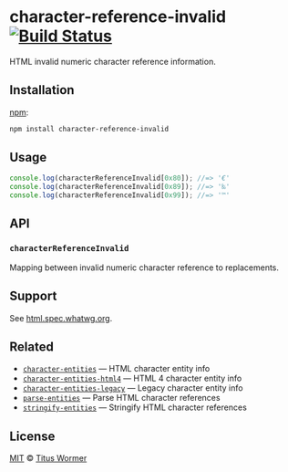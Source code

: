 # character-reference-invalid [![Build Status][travis-badge]][travis]

HTML invalid numeric character reference information.

## Installation

[npm][]:

```bash
npm install character-reference-invalid
```

## Usage

```js
console.log(characterReferenceInvalid[0x80]); //=> '€'
console.log(characterReferenceInvalid[0x89]); //=> '‰'
console.log(characterReferenceInvalid[0x99]); //=> '™'
```

## API

### `characterReferenceInvalid`

Mapping between invalid numeric character reference to replacements.

## Support

See [html.spec.whatwg.org][html].

## Related

*   [`character-entities`](https://github.com/wooorm/character-entities)
    — HTML character entity info
*   [`character-entities-html4`](https://github.com/wooorm/character-entities-html4)
    — HTML 4 character entity info
*   [`character-entities-legacy`](https://github.com/wooorm/character-entities-legacy)
    — Legacy character entity info
*   [`parse-entities`](https://github.com/wooorm/parse-entities)
    — Parse HTML character references
*   [`stringify-entities`](https://github.com/wooorm/stringify-entities)
    — Stringify HTML character references

## License

[MIT][license] © [Titus Wormer][author]

<!-- Definitions -->

[travis-badge]: https://img.shields.io/travis/wooorm/character-reference-invalid.svg

[travis]: https://travis-ci.org/wooorm/character-reference-invalid

[npm]: https://docs.npmjs.com/cli/install

[license]: LICENSE

[author]: http://wooorm.com

[html]: https://html.spec.whatwg.org/multipage/syntax.html#table-charref-overrides
